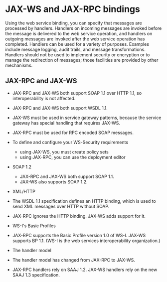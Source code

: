 <!-- image -->

# JAX-WS and JAX-RPC bindings

Using the web service binding, you can specify that messages are processed by handlers. Handlers
on incoming messages are invoked before the message is delivered to the web service operation, and
handlers on outgoing messages are invoked after the web service operation has completed. Handlers
can be used for a variety of purposes. Examples include message logging, audit trails, and message
transformations. Handlers should not be used to implement security or encryption or to manage the
redirection of messages; those facilities are provided by other mechanisms.

## JAX-RPC and JAX-WS

- JAX-RPC and JAX-WS both support SOAP 1.1 over HTTP 1.1, so interoperability is not affected.
- JAX-RPC and JAX-WS both support WSDL 1.1.

- JAX-WS must be used in service gateway patterns, because the service gateway has special
handling that requires JAX-WS.

- JAX-RPC must be used for RPC encoded SOAP messages.

- To define and configure your WS-Security requirements
    - using JAX-WS, you must create policy sets
    - using JAX-RPC, you can use the deployment editor

- SOAP 1.2
    - JAX-RPC and JAX-WS both support SOAP 1.1.
    - JAX-WS also supports SOAP 1.2.
- XML/HTTP

- The WSDL 1.1 specification defines an HTTP binding, which is used to send XML messages over HTTP
without SOAP.
- JAX-RPC ignores the HTTP binding. JAX-WS adds support for it.
- WS-I's Basic Profiles

- JAX-RPC supports the Basic Profile version 1.0 of WS-I. JAX-WS supports BP 1.1. (WS-I is the web
services interoperability organization.)
- The handler model

- The handler model has changed from JAX-RPC to JAX-WS.
- JAX-RPC handlers rely on SAAJ 1.2. JAX-WS handlers rely on the new SAAJ 1.3 specification.